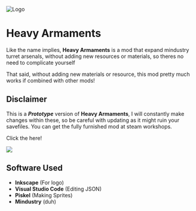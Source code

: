 ![Logo](https://github.com/ItzAlen/Heavy-Armaments/blob/master/Icons/Heavy-Armaments%20250x250.png)
# Heavy Armaments
Like the name implies, **Heavy Armaments** is a mod that expand mindustry turret arsenals, without adding new resources or materials, so theres no need to complicate yourself

That said, without adding new materials or resource, this mod pretty much works if combined with other mods!
## Disclaimer
This is a ***Prototype*** version of **Heavy Armaments**, I will constantly make changes within these, so be careful with updating as it might ruin your savefiles. 
You can get the fully furnished mod at steam workshops.

Click the here!

[<img src="https://github.com/ItzAlen/Heavy-Armaments/blob/master/Icons/Steam-Workshop%20200px.png">](https://steamcommunity.com/sharedfiles/filedetails/?id=2089324405)

## Software Used
- **Inkscape** (For logo)
- **Visual Studio Code** (Editing JSON)
- **Piskel** (Making Sprites)
- **Mindustry** (duh)



